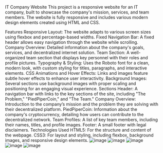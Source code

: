 
IT Company Website
This project is a responsive website for an IT company, built to showcase the company's mission, services, and team members. The website is fully responsive and includes various modern design elements created using HTML and CSS.

Features
Responsive Layout: The website adapts to various screen sizes using flexbox and percentage-based widths.
Fixed Navigation Bar: A fixed header allows easy navigation through the website while scrolling.
Company Overview: Detailed information about the company's goals, services, and decentralized internet solution.
Team Section: A well-organized team section that displays key personnel with their roles and profile pictures.
Typography & Styling: Uses the Roboto font for a clean, modern look, with custom styling for titles, paragraphs, and interactive elements.
CSS Animations and Hover Effects: Links and images feature subtle hover effects to enhance user interactivity.
Background Images: Several sections use background images with proper scaling and positioning for an engaging visual experience.
Sections
Header: A navigation bar with links to the key sections of the site, including "The Problem," "PiedPiperCoin," and "The Team."
Company Overview: Introduction to the company’s mission and the problem they are solving with their decentralized platform.
PiedPiperCoin: Information about the company's cryptocurrency, detailing how users can contribute to the decentralized network.
Team Profiles: A list of key team members, including their names, titles, and profile images.
Footer: A small footer with legal disclaimers.
Technologies Used
HTML5: For the structure and content of the webpage.
CSS3: For layout and styling, including flexbox, background images, and responsive design elements.
![image](https://github.com/user-attachments/assets/899dfd64-a8ac-4806-bf3a-f463fb41d54f)
![image](https://github.com/user-attachments/assets/cb123156-2b2f-40ea-a35b-1fff051a569d)
![image](https://github.com/user-attachments/assets/e7cfe0b6-9a27-4228-81f7-8bd7b8a6518c)
![image](https://github.com/user-attachments/assets/bf688a43-63f1-4f94-a94a-6b20fa9ae4a7)
![image](https://github.com/user-attachments/assets/7438667c-9d19-4ecd-b8bf-4c973bcc7782)
